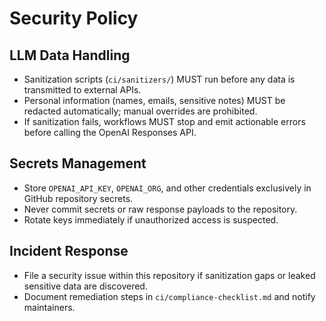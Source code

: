# Security Policy

## LLM Data Handling
- Sanitization scripts (`ci/sanitizers/`) MUST run before any data is transmitted to external APIs.
- Personal information (names, emails, sensitive notes) MUST be redacted automatically; manual overrides are prohibited.
- If sanitization fails, workflows MUST stop and emit actionable errors before calling the OpenAI Responses API.

## Secrets Management
- Store `OPENAI_API_KEY`, `OPENAI_ORG`, and other credentials exclusively in GitHub repository secrets.
- Never commit secrets or raw response payloads to the repository.
- Rotate keys immediately if unauthorized access is suspected.

## Incident Response
- File a security issue within this repository if sanitization gaps or leaked sensitive data are discovered.
- Document remediation steps in `ci/compliance-checklist.md` and notify maintainers.
